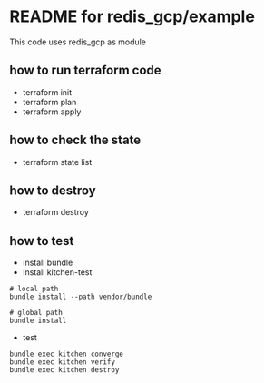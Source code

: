 # README for redis_gcp/example

This code uses redis_gcp as module

## how to run terraform code
- terraform init
- terraform plan
- terraform apply

## how to check the state
- terraform state list

## how to destroy
- terraform destroy

## how to test
- install bundle
- install kitchen-test
```
# local path
bundle install --path vendor/bundle

# global path
bundle install
```

- test
```
bundle exec kitchen converge
bundle exec kitchen verify
bundle exec kitchen destroy
```

